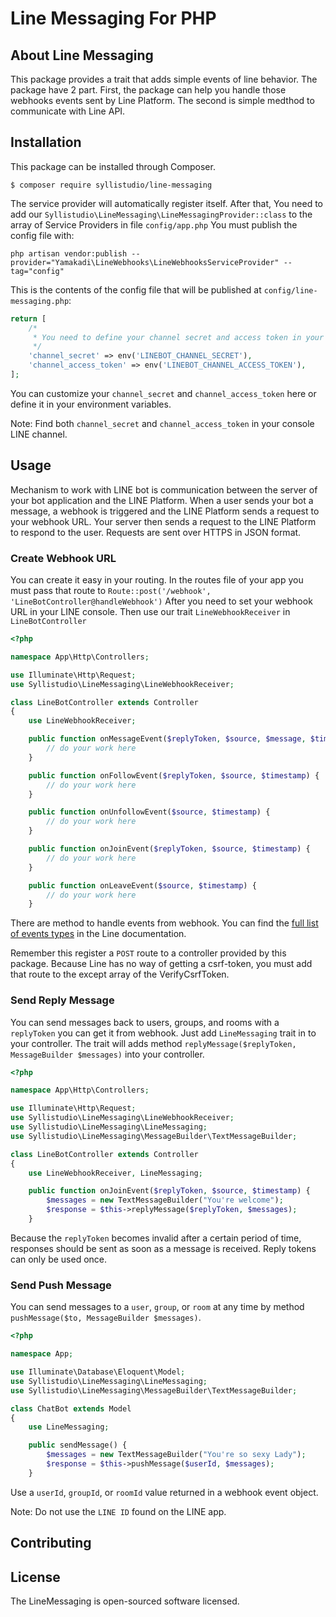 # Line Messaging For PHP

## About Line Messaging

This package provides a trait that adds simple events of line behavior. The package have 2 part. First, the package can help you handle those webhooks events sent by Line Platform. The second is simple medthod to communicate with Line API.

## Installation

This package can be installed through Composer.

```
$ composer require syllistudio/line-messaging
```

The service provider will automatically register itself. After that, You need to add our `Syllistudio\LineMessaging\LineMessagingProvider::class` to the array of Service Providers in file `config/app.php` You must publish the config file with:

```
php artisan vendor:publish --provider="Yamakadi\LineWebhooks\LineWebhooksServiceProvider" --tag="config"
```

This is the contents of the config file that will be published at `config/line-messaging.php`:

```php
return [
	/*
     * You need to define your channel secret and access token in your environment variables
     */
    'channel_secret' => env('LINEBOT_CHANNEL_SECRET'),
    'channel_access_token' => env('LINEBOT_CHANNEL_ACCESS_TOKEN'),
];

```

You can customize your `channel_secret` and `channel_access_token` here or define it in your environment variables.

Note: Find both `channel_secret` and `channel_access_token` in your console LINE channel.

## Usage

Mechanism to work with LINE bot is communication between the server of your bot application and the LINE Platform. When a user sends your bot a message, a webhook is triggered and the LINE Platform sends a request to your webhook URL. Your server then sends a request to the LINE Platform to respond to the user. Requests are sent over HTTPS in JSON format. 

### Create Webhook URL

You can create it easy in your routing. In the routes file of your app you must pass that route to `Route::post('/webhook', 'LineBotController@handleWebhook')` After you need to set your webhook URL in your LINE console. Then use our trait `LineWebhookReceiver` in `LineBotController`

```php
<?php

namespace App\Http\Controllers;

use Illuminate\Http\Request;
use Syllistudio\LineMessaging\LineWebhookReceiver;

class LineBotController extends Controller
{
	use LineWebhookReceiver;

	public function onMessageEvent($replyToken, $source, $message, $timestamp) {
		// do your work here
	}

	public function onFollowEvent($replyToken, $source, $timestamp) {
		// do your work here
	}

	public function onUnfollowEvent($source, $timestamp) {
		// do your work here
	}

	public function onJoinEvent($replyToken, $source, $timestamp) {
		// do your work here
	}

	public function onLeaveEvent($source, $timestamp) {
		// do your work here
	}
```

There are method to handle events from webhook. You can find the [full list of events types](https://developers.line.me/en/docs/messaging-api/reference/#webhook-event-objects) in the Line documentation.

Remember this register a `POST` route to a controller provided by this package. Because Line has no way of getting a csrf-token, you must add that route to the except array of the VerifyCsrfToken.

### Send Reply Message

You can send messages back to users, groups, and rooms with a `replyToken` you can get it from webhook. Just add `LineMessaging` trait in to your controller. The trait will adds method `replyMessage($replyToken, MessageBuilder $messages)` into your controller.

```php
<?php

namespace App\Http\Controllers;

use Illuminate\Http\Request;
use Syllistudio\LineMessaging\LineWebhookReceiver;
use Syllistudio\LineMessaging\LineMessaging;
use Syllistudio\LineMessaging\MessageBuilder\TextMessageBuilder;

class LineBotController extends Controller
{
	use LineWebhookReceiver, LineMessaging;

	public function onJoinEvent($replyToken, $source, $timestamp) {
		$messages = new TextMessageBuilder("You're welcome");
		$response = $this->replyMessage($replyToken, $messages);
	}
```

Because the `replyToken` becomes invalid after a certain period of time, responses should be sent as soon as a message is received. Reply tokens can only be used once.

### Send Push Message

You can send messages to a `user`, `group`, or `room` at any time by method `pushMessage($to, MessageBuilder $messages)`.

```php
<?php

namespace App;

use Illuminate\Database\Eloquent\Model;
use Syllistudio\LineMessaging\LineMessaging;
use Syllistudio\LineMessaging\MessageBuilder\TextMessageBuilder;

class ChatBot extends Model
{
	use LineMessaging;

	public sendMessage() {
		$messages = new TextMessageBuilder("You're so sexy Lady");
		$response = $this->pushMessage($userId, $messages);
	}
```

Use a `userId`, `groupId`, or `roomId` value returned in a webhook event object.

Note: Do not use the `LINE ID` found on the LINE app.

## Contributing

## License

The LineMessaging is open-sourced software licensed.

